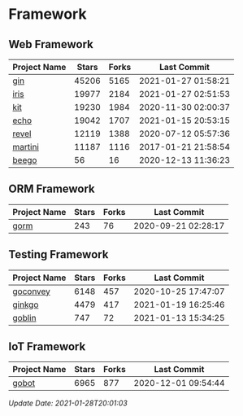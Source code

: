 # Framework

## Web Framework
| Project Name | Stars | Forks | Last Commit |
| ------------ | ----- | ----- | ----------- |
| [gin](https://github.com/gin-gonic/gin) | 45206 | 5165 | 2021-01-27 01:58:21 |
| [iris](https://github.com/kataras/iris) | 19977 | 2184 | 2021-01-27 02:51:53 |
| [kit](https://github.com/go-kit/kit) | 19230 | 1984 | 2020-11-30 02:00:37 |
| [echo](https://github.com/labstack/echo) | 19042 | 1707 | 2021-01-15 20:53:15 |
| [revel](https://github.com/revel/revel) | 12119 | 1388 | 2020-07-12 05:57:36 |
| [martini](https://github.com/go-martini/martini) | 11187 | 1116 | 2017-01-21 21:58:54 |
| [beego](https://github.com/astaxie/beego) | 56 | 16 | 2020-12-13 11:36:23 |

## ORM Framework
| Project Name | Stars | Forks | Last Commit |
| ------------ | ----- | ----- | ----------- |
| [gorm](https://github.com/jinzhu/gorm) | 243 | 76 | 2020-09-21 02:28:17 |

## Testing Framework
| Project Name | Stars | Forks | Last Commit |
| ------------ | ----- | ----- | ----------- |
| [goconvey](https://github.com/smartystreets/goconvey) | 6148 | 457 | 2020-10-25 17:47:07 |
| [ginkgo](https://github.com/onsi/ginkgo) | 4479 | 417 | 2021-01-19 16:25:46 |
| [goblin](https://github.com/franela/goblin) | 747 | 72 | 2021-01-13 15:34:25 |

## IoT Framework
| Project Name | Stars | Forks | Last Commit |
| ------------ | ----- | ----- | ----------- |
| [gobot](https://github.com/hybridgroup/gobot) | 6965 | 877 | 2020-12-01 09:54:44 |

*Update Date: 2021-01-28T20:01:03*